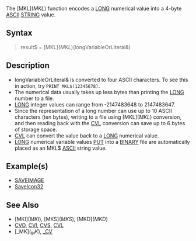 The [MKL$](MKL$) function encodes a [LONG](LONG) numerical value into a 4-byte [ASCII](ASCII) [STRING](STRING) value.

## Syntax

>  result$ = [MKL$](MKL$)(longVariableOrLiteral&)

## Description

* longVariableOrLiteral& is converted to four ASCII characters. To see this in action, try `PRINT MKL$(12345678)`.
* The numerical data usually takes up less bytes than printing the [LONG](LONG) number to a file.
* [LONG](LONG) integer values can range from -2147483648 to 2147483647.
* Since the representation of a long number can use up to 10 ASCII characters (ten bytes), writing to a file using [MKL$](MKL$) conversion, and then reading back with the [CVL](CVL) conversion can save up to 6 bytes of storage space.
* [CVL](CVL) can convert the value back to a [LONG](LONG) numerical value.
* [LONG](LONG) numerical variable values [PUT](PUT) into a [BINARY](BINARY) file are automatically placed as an MKL$ [ASCII](ASCII) string value.

## Example(s)

* [SAVEIMAGE](SAVEIMAGE)
* [SaveIcon32](SaveIcon32)

## See Also

* [MKI$](MKI$), [MKS$](MKS$), [MKD$](MKD$)
* [CVD](CVD), [CVI](CVI), [CVS](CVS), [CVL](CVL)
* [_MK$](_MK$), [_CV](_CV)
